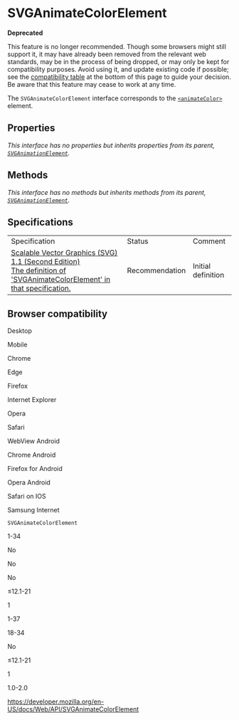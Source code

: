 SVGAnimateColorElement
======================

**Deprecated**

This feature is no longer recommended. Though some browsers might still support it, it may have already been removed from the relevant web standards, may be in the process of being dropped, or may only be kept for compatibility purposes. Avoid using it, and update existing code if possible; see the [compatibility table](#browser_compatibility) at the bottom of this page to guide your decision. Be aware that this feature may cease to work at any time.

The `SVGAnimateColorElement` interface corresponds to the [`<animateColor>`](https://developer.mozilla.org/en-US/docs/Web/SVG/Element/animateColor) element.

Properties
----------

*This interface has no properties but inherits properties from its parent, [`SVGAnimationElement`](svganimationelement).*

Methods
-------

*This interface has no methods but inherits methods from its parent, [`SVGAnimationElement`](svganimationelement).*

Specifications
--------------

<table><tbody><tr class="odd"><td>Specification</td><td>Status</td><td>Comment</td></tr><tr class="even"><td><a href="https://www.w3.org/TR/SVG11/animate.html#InterfaceSVGAnimateColorElement">Scalable Vector Graphics (SVG) 1.1 (Second Edition)<br />
<span class="small">The definition of 'SVGAnimateColorElement' in that specification.</span></a></td><td><span class="spec-rec">Recommendation</span></td><td>Initial definition</td></tr></tbody></table>

Browser compatibility
---------------------

Desktop

Mobile

Chrome

Edge

Firefox

Internet Explorer

Opera

Safari

WebView Android

Chrome Android

Firefox for Android

Opera Android

Safari on IOS

Samsung Internet

`SVGAnimateColorElement`

1-34

No

No

No

≤12.1-21

1

1-37

18-34

No

≤12.1-21

1

1.0-2.0

<a href="https://developer.mozilla.org/en-US/docs/Web/API/SVGAnimateColorElement" class="_attribution-link">https://developer.mozilla.org/en-US/docs/Web/API/SVGAnimateColorElement</a>
